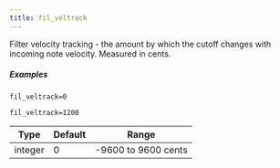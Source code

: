 ```yaml
---
title: fil_veltrack
---
```

Filter velocity tracking - the amount by which the cutoff changes
with incoming note velocity. Measured in cents.

##### Examples

```
fil_veltrack=0

fil_veltrack=1200
```

| Type    | Default | Range               |
| ---     | ---     | ---                 |
| integer | 0       | -9600 to 9600 cents |
